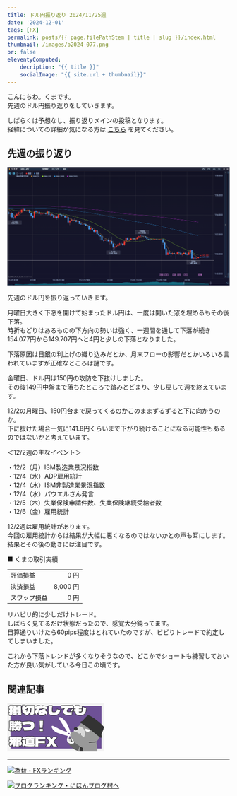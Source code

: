 ```yaml
---
title: ドル円振り返り 2024/11/25週
date: '2024-12-01'
tags: [FX]
permalink: posts/{{ page.filePathStem | title | slug }}/index.html
thumbnail: /images/b2024-077.png
pr: false
eleventyComputed:
    decription: "{{ title }}"
    socialImage: "{{ site.url + thumbnail}}"
---
```


こんにちわ。くまです。<br/>
先週のドル円振り返りをしていきます。

しばらくは予想なし、振り返りメインの投稿となります。<br/>
経緯についての詳細が気になる方は <a href="/posts/posts2024-056/">こちら</a> を見てください。

## 先週の振り返り

![](/images/b2024-077-01.png)

先週のドル円を振り返っていきます。

月曜日大きく下窓を開けて始まったドル円は、一度は開いた窓を埋めるもその後下落。<br/>
時折もどりはあるものの下方向の勢いは強く、一週間を通して下落が続き154.077円から149.707円へと4円と少しの下落となりました。

下落原因は日銀の利上げの織り込みだとか、月末フローの影響だとかいろいろ言われていますが正確なところは謎です。<br/>

金曜日、ドル円は150円の攻防を下抜けしました。<br/>
その後149円中盤まで落ちたところで踏みとどまり、少し戻して週を終えています。

12/2の月曜日、150円台まで戻ってくるのかこのままずるずると下に向かうのか。<br/>
下に抜けた場合一気に141.8円くらいまで下がり続けることになる可能性もあるのではないかと考えています。

＜12/2週の主なイベント＞

・12/2（月）ISM製造業景況指数<br/>
・12/4（水）ADP雇用統計<br/>
・12/4（水）ISM非製造業景況指数<br/>
・12/4（水）パウエルさん発言<br/>
・12/5（木）失業保険申請件数、失業保険継続受給者数<br/>
・12/6（金）雇用統計<br/>

12/2週は雇用統計があります。<br/>
今回の雇用統計からは結果が大幅に悪くなるのではないかとの声も耳にします。<br/>
結果とその後の動きには注目です。<br/>


■ くまの取引実績

<table style="min-width:18rem">
<tr>
    <td>評価損益</td>
    <td style="text-align:right;">0 円</td>
</tr>
<tr><td>決済損益</td><td style="text-align:right;">8,000 円</tr></tr>
<tr><td>スワップ損益</td><td style="text-align:right"> 0 円 </td></tr>
</table>

リハビリ的に少しだけトレード。<br/>
しばらく見てるだけ状態だったので、感覚大分鈍ってます。<br/>
目算通りいけたら60pips程度はとれていたのですが、ビビりトレードで約定してしまいました。<br/>

これから下落トレンドが多くなりそうなので、どこかでショートも練習しておいた方が良い気がしている今日この頃です。


## 関連記事

<a class="internal-link" href="/posts/posts2024-036/">
    <img src="/images/b2024-036.png">
</a>

<br/>
<hr/>


<a href="https://blog.with2.net/link/?id=2111205&cid=1532" title="為替・FXランキング"><img alt="為替・FXランキング" width="110" height="31" src="https://blog.with2.net/img/banner/c/banner_1/br_c_1532_1.gif"></a>

<a href="https://blogmura.com/ranking/in?p_cid=11188911" target="_blank"><img src="https://b.blogmura.com/88_31.gif" width="88" height="31" border="0" alt="ブログランキング・にほんブログ村へ" /></a>


<style>
.internal-link {
    img { width: 220px; }
}
</style>